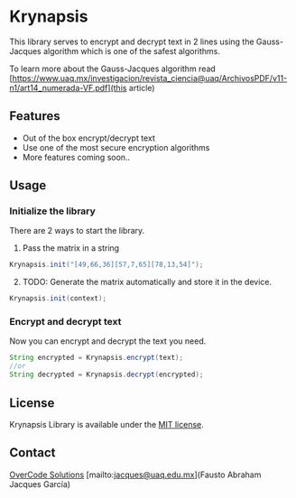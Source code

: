 # Krynapsis

This library serves to encrypt and decrypt text in 2 lines using the Gauss-Jacques algorithm which is one of the safest algorithms.

To learn more about the Gauss-Jacques algorithm read [https://www.uaq.mx/investigacion/revista_ciencia@uaq/ArchivosPDF/v11-n1/art14_numerada-VF.pdf](this article)
 
## Features
- Out of the box encrypt/decrypt text
- Use one of the most secure encryption algorithms
- More features coming soon..

## Usage

### Initialize the library

There are 2 ways to start the library.
1. Pass the matrix in a string

```java
Krynapsis.init("[49,66,36][57,7,65][78,13,54]");
```

2. TODO: Generate the matrix automatically and store it in the device.
```java
Krynapsis.init(context);
```

### Encrypt and decrypt text

Now you can encrypt and decrypt the text you need.

```java
String encrypted = Krynapsis.encrypt(text);
//or
String decrypted = Krynapsis.decrypt(encrypted);
```

## License

Krynapsis Library is available under the [MIT license](LICENSE.md).

## Contact
[OverCode Solutions](https://overcode.mx)
[mailto:jacques@uaq.edu.mx](Fausto Abraham Jacques García)


